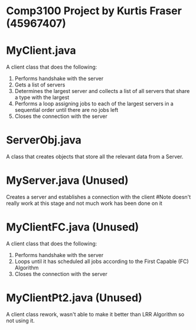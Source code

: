 # Comp3100 Project by Kurtis Fraser (45967407)

# MyClient.java
A client class that does the following:
1. Performs handshake with the server
2. Gets a list of servers
3. Determines the largest server and collects a list of all servers that share a type with the largest
4. Performs a loop assigning jobs to each of the largest servers in a sequential order until there are no jobs left
5. Closes the connection with the server

# ServerObj.java
A class that creates objects that store all the relevant data from a Server.

# MyServer.java (Unused)
Creates a server and establishes a connection with the client
#Note doesn't really work at this stage and not much work has been done on it

# MyClientFC.java (Unused)
A client class that does the following:
1. Performs handshake with the server
2. Loops until it has scheduled all jobs according to the First Capable (FC) Algorithm
5. Closes the connection with the server

# MyClientPt2.java (Unused)
A client class rework, wasn't able to make it better than LRR Algorithm so not using it.